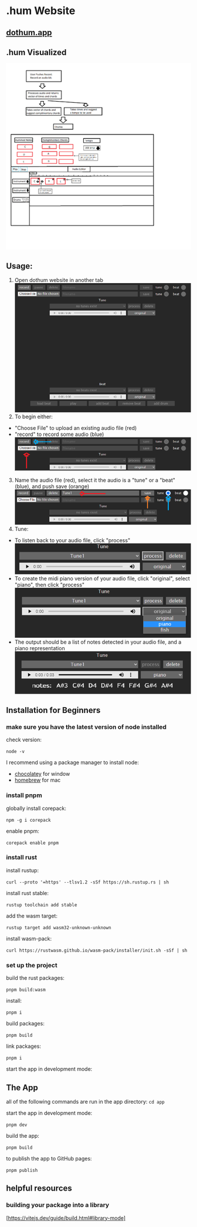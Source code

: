 # .hum Website

## [dothum.app](https://dothum.app/)

## .hum Visualized

![Idea:](/.hum-visulaized.png)


## Usage:
1. Open dothum website in another tab
![I1:](/images/Orginal1.0.png)
2. To begin either: 
- "Choose File" to upload an existing audio file (red)
- "record" to record some audio (blue)
![I2](/images/Orginal2.0.png)
3. Name the audio file (red), select it the audio is a "tune" or a "beat" (blue), and push save (orange)
![I3](/images/Orginal3.0.png)
4. Tune:
- To listen back to your audio file, click "process"
![I4](/images/Orginal4.0.png)
- To create the midi piano version of your audio file, click "original", select "piano", then click "process"
![I5](/images/Orginal5.0.png)
- The output should be a list of notes detected in your audio file, and a piano representation
![I6](/images/Orginal6.0.png)





## Installation for Beginners

### make sure you have the latest version of node installed

check version:

`node -v`

I recommend using a package manager to install node:

- [chocolatey](https://chocolatey.org/) for window
- [homebrew](https://brew.sh/) for mac

### install pnpm

globally install corepack:

`npm -g i corepack`

enable pnpm:

`corepack enable pnpm`

### install rust

install rustup:

`curl --proto '=https' --tlsv1.2 -sSf https://sh.rustup.rs | sh`

install rust stable:

`rustup toolchain add stable`

add the wasm target:

`rustup target add wasm32-unknown-unknown`

install wasm-pack:

`curl https://rustwasm.github.io/wasm-pack/installer/init.sh -sSf | sh`

### set up the project

build the rust packages:

`pnpm build:wasm`

install:

`pnpm i`

build packages:

`pnpm build`

link packages:

`pnpm i`

start the app in development mode:

## The App

all of the following commands are run in the app directory: `cd app`

start the app in development mode:

`pnpm dev`

build the app:

`pnpm build`

to publish the app to GitHub pages:

`pnpm publish`

## helpful resources

### building your package into a library

[https://vitejs.dev/guide/build.html#library-mode]
